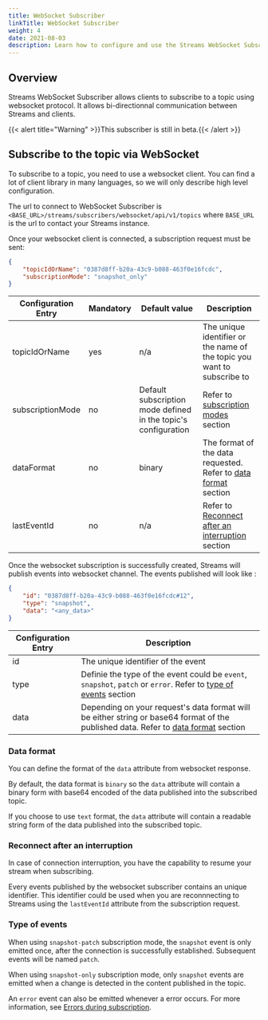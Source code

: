 ```yaml
---
title: WebSocket Subscriber
linkTitle: WebSocket Subscriber
weight: 4
date: 2021-08-03
description: Learn how to configure and use the Streams WebSocket Subscriber.
---
```


## Overview

Streams WebSocket Subscriber allows clients to subscribe to a topic using websocket protocol. It allows bi-directionnal communication between Streams and clients.

{{< alert title="Warning" >}}This subscriber is still in beta.{{< /alert >}}

## Subscribe to the topic via WebSocket

To subscribe to a topic, you need to use a websocket client. You can  find a lot of client library in many languages, so we will only describe high level configuration.

The url to connect to WebSocket Subscriber is `<BASE_URL>/streams/subscribers/websocket/api/v1/topics` where `BASE_URL` is the url to contact your Streams instance.

Once your websocket client is connected, a subscription request must be sent:

```json
{
    "topicIdOrName": "0387d8ff-b20a-43c9-b088-463f0e16fcdc",
    "subscriptionMode": "snapshot_only"
}
```

| Configuration Entry | Mandatory | Default value | Description |
|---------------------|-----------|---------------|-------------|
| topicIdOrName | yes | n/a | The unique identifier or the name of the topic you want to subscribe to |
| subscriptionMode | no | Default subscription mode defined in the topic's configuration | Refer to [subscription modes](/docs/subscribers/#subscription-modes) section |
| dataFormat | no | binary | The format of the data requested. Refer to [data format](#data-format) section |
| lastEventId | no | n/a | Refer to [Reconnect after an interruption](#reconnect-after-an-interruption) section |

Once the websocket subscription is successfully created, Streams will publish events into websocket channel. The events published will look like :

```json
{
    "id": "0387d8ff-b20a-43c9-b088-463f0e16fcdc#12",
    "type": "snapshot",
    "data": "<any_data>"
}
```

| Configuration Entry | Description |
|---------------------|-------------|
| id | The unique identifier of the event |
| type | Definie the type of the event could be `event`, `snapshot`, `patch` or `error`. Refer to [type of events](#type-of-events) section
| data | Depending on your request's data format will be either string or base64 format of the published data. Refer to [data format](#data-format) section  |

### Data format

You can define the format of the `data` attribute from websocket response.

By default, the data format is `binary` so the `data` attribute will contain a binary form with base64 encoded of the data published into the subscribed topic.

If you choose to use `text` format, the `data` attribute will contain a readable string form of the data published into the subscribed topic.

### Reconnect after an interruption

In case of connection interruption, you have the capability to resume your stream when subscribing.

Every events published by the websocket subscriber contains an unique identifier. This identifier could be used when you are reconnnecting to Streams using the `lastEventId` attribute from the subscription request.

### Type of events

When using `snapshot-patch` subscription mode, the `snapshot` event is only emitted once, after the connection is successfully established. Subsequent events will be named `patch`.

When using `snapshot-only` subscription mode, only `snapshot` events are emitted when a change is detected in the content published in the topic.

An `error` event can also be emitted whenever a error occurs. For more information, see [Errors during subscription](/docs/subscribers/subscribers-errors/#errors-during-subscription).
